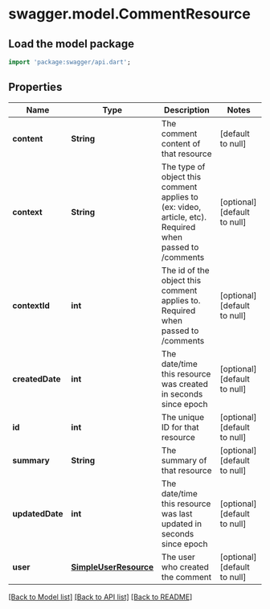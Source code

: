 # swagger.model.CommentResource

## Load the model package
```dart
import 'package:swagger/api.dart';
```

## Properties
Name | Type | Description | Notes
------------ | ------------- | ------------- | -------------
**content** | **String** | The comment content of that resource | [default to null]
**context** | **String** | The type of object this comment applies to (ex: video, article, etc). Required when passed to /comments | [optional] [default to null]
**contextId** | **int** | The id of the object this comment applies to.  Required when passed to /comments | [optional] [default to null]
**createdDate** | **int** | The date/time this resource was created in seconds since epoch | [optional] [default to null]
**id** | **int** | The unique ID for that resource | [optional] [default to null]
**summary** | **String** | The summary of that resource | [optional] [default to null]
**updatedDate** | **int** | The date/time this resource was last updated in seconds since epoch | [optional] [default to null]
**user** | [**SimpleUserResource**](SimpleUserResource.md) | The user who created the comment | [optional] [default to null]

[[Back to Model list]](../README.md#documentation-for-models) [[Back to API list]](../README.md#documentation-for-api-endpoints) [[Back to README]](../README.md)



